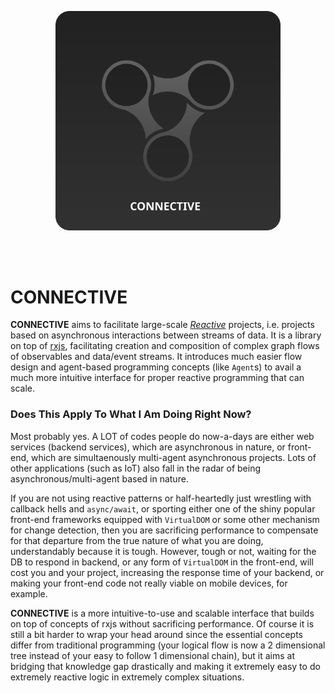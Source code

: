 <p align="center">  
  <img src="logo.svg?sanitize=true" width="360px"/>
</p>
<br><br>

# CONNECTIVE

**CONNECTIVE** aims to facilitate large-scale [_Reactive_](http://reactivex.io) projects, i.e. projects based on asynchronous interactions between streams of data. It is a library on top of [rxjs](https://github.com/ReactiveX/rxjs), facilitating creation and composition of complex graph flows of observables and data/event streams. It introduces much easier flow design and agent-based programming concepts (like `Agent`s) to avail a much more intuitive interface for proper reactive programming that can scale.

### Does This Apply To What I Am Doing Right Now?

Most probably yes. A LOT of codes people do now-a-days are either web services (backend services), which are asynchronous in nature, or front-end, which are simultaenously multi-agent asynchronous projects. Lots of other applications (such as IoT) also fall in the radar of being asynchronous/multi-agent based in nature. 

If you are not using reactive patterns or half-heartedly just wrestling with callback hells and `async/await`, or sporting either one of the shiny popular front-end frameworks equipped with `VirtualDOM` or some other mechanism for change detection, then you are sacrificing performance to compensate for that departure from the true nature of what you are doing, understandably because it is tough. However, tough or not, waiting for the DB to respond in backend, or any form of `VirtualDOM` in the front-end, will cost you and your project, increasing the response time of your backend, or making your front-end code not really viable on mobile devices, for example.

**CONNECTIVE** is a more intuitive-to-use and scalable interface that builds on top of concepts of rxjs without sacrificing performance. Of course it is still a bit harder to wrap your head around since the essential concepts differ from traditional programming (your logical flow is now a 2 dimensional tree instead of your easy to follow 1 dimensional chain), but it aims at bridging that knowledge gap drastically and making it extremely easy to do extremely reactive logic in extremely complex situations.
